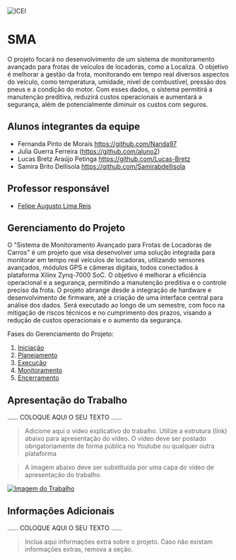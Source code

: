 ![ICEI](images/icei-pucminas.png)

# SMA

O projeto focará no desenvolvimento de um sistema de monitoramento avançado 
para frotas de veículos de locadoras, como a Localiza. O objetivo é melhorar a 
gestão da frota, monitorando em tempo real diversos aspectos do veículo, como 
temperatura, umidade, nível de combustível, pressão dos pneus e a condição do 
motor. Com esses dados, o sistema permitirá a manutenção preditiva, reduzirá 
custos operacionais e aumentará a segurança, além de potencialmente diminuir os 
custos com seguros.

## Alunos integrantes da equipe

* Fernanda Pinto de Morais https://github.com/Nanda97
* Julia Guerra Ferreira (https://github.com/aluno2)
* Lucas Bretz Araújo Petinga https://github.com/Lucas-Bretz 
* Samira Brito Dellísola https://github.com/Samirabdellisola

## Professor responsável

* [Felipe Augusto Lima Reis](https://github.com/falreis)

## Gerenciamento do Projeto

O "Sistema de Monitoramento Avançado para Frotas de Locadoras de Carros" é um projeto que visa desenvolver uma solução integrada para monitorar em tempo real veículos de locadoras, utilizando sensores avançados, módulos GPS e câmeras digitais, todos conectados à plataforma Xilinx Zynq-7000 SoC. O objetivo é melhorar a eficiência operacional e a segurança, permitindo a manutenção preditiva e o controle preciso da frota. O projeto abrange desde a integração de hardware e desenvolvimento de firmware, até a criação de uma interface central para análise dos dados. Será executado ao longo de um semestre, com foco na mitigação de riscos técnicos e no cumprimento dos prazos, visando a redução de custos operacionais e o aumento da segurança.


Fases do Gerenciamento do Projeto:
1. [Iniciação](docs/01-iniciacao)
2. [Planejamento](docs/02-planejamento)
3. [Execução](docs/03-execucao)
4. [Monitoramento](docs/04-monitoramento)
5. [Encerramento](docs/05-encerramento)

## Apresentação do Trabalho

......  COLOQUE AQUI O SEU TEXTO ......

> Adicione aqui o vídeo explicativo do trabalho.
> Utilize a estrutura (link) abaixo para apresentação do vídeo.
> O vídeo deve ser postado obrigatoriamente de forma pública no Youtube ou qualquer outra plataforma 

> A imagem abaixo deve ser substituída por uma capa do vídeo de apresentação do trabalho.

[![Imagem do Trabalho](images/pucminas-video-youtube.jpg)](https://www.youtube.com/watch?v=unq_cZ6NOwk)

## Informações Adicionais

......  COLOQUE AQUI O SEU TEXTO ......

> Inclua aqui informações extra sobre o projeto.
> Caso não existam informações extras, remova a seção.

